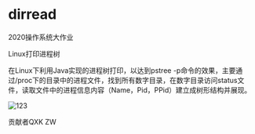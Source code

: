 # dirread
2020操作系统大作业

Linux打印进程树

在Linux下利用Java实现的进程树打印，以达到pstree -p命令的效果，主要通过/proc下的目录中的进程文件，找到所有数字目录，在数字目录访问status文件，读取文件中的进程信息内容（Name，Pid，PPid）建立成树形结构并展现。
 
![123](https://user-images.githubusercontent.com/51820921/144194501-9a56b26f-8eae-46bc-962d-f33b0210923f.png)


贡献者QXK ZW
